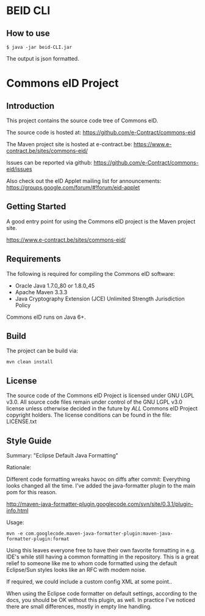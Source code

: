 # BEID CLI

## How to use

	$ java -jar beid-CLI.jar

The output is json formatted.

# Commons eID Project


## Introduction

This project contains the source code tree of Commons eID.

The source code is hosted at: https://github.com/e-Contract/commons-eid

The Maven project site is hosted at e-contract.be: https://www.e-contract.be/sites/commons-eid/

Issues can be reported via github: https://github.com/e-Contract/commons-eid/issues

Also check out the eID Applet mailing list for announcements: https://groups.google.com/forum/#!forum/eid-applet


## Getting Started

A good entry point for using the Commons eID project is the Maven project site.

https://www.e-contract.be/sites/commons-eid/


## Requirements

The following is required for compiling the Commons eID software:

* Oracle Java 1.7.0_80 or 1.8.0_45
* Apache Maven 3.3.3
* Java Cryptography Extension (JCE) Unlimited Strength Jurisdiction Policy

Commons eID runs on Java 6+.


## Build

The project can be build via:

```shell
mvn clean install
```


## License

The source code of the Commons eID Project is licensed under GNU LGPL v3.0.
All source code files remain under control of the GNU LGPL v3.0 license 
unless otherwise decided in the future by _ALL_ Commons eID Project 
copyright holders.
The license conditions can be found in the file: LICENSE.txt


## Style Guide

Summary: "Eclipse Default Java Formatting"

Rationale:

Different code formatting wreaks havoc on diffs after commit:
Everything looks changed all the time.
I've added the java-formatter plugin to the main pom for this reason.

http://maven-java-formatter-plugin.googlecode.com/svn/site/0.3.1/plugin-info.html

Usage:

```shell
mvn -e com.googlecode.maven-java-formatter-plugin:maven-java-formatter-plugin:format
```

Using this leaves everyone free to have their own favorite formatting
in e.g. IDE's while still having a common formatting in the repository.
This is a great relief to someone like me to whom code formatted using
the default Eclipse/Sun styles looks like an RFC with modem noise.

If required, we could include a custom config XML at some point..

When using the Eclipse code formatter on default settings, according to
the docs, you should be OK without this plugin, as well. In practice
I've noticed there are small differences, mostly in empty line handling.

